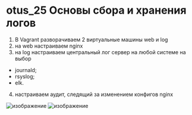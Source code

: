 # otus_25 Основы сбора и хранения логов 
1. В Vagrant разворачиваем 2 виртуальные машины web и log
2. на web настраиваем nginx
3. на log настраиваем центральный лог сервер на любой системе на выбор
- journald;
- rsyslog;
- elk.
4. настраиваем аудит, следящий за изменением конфигов nginx 

![изображение](https://github.com/user-attachments/assets/cfe01f35-4362-453d-b18f-70310b25a645)
![изображение](https://github.com/user-attachments/assets/23bc2eeb-b801-411d-a463-2e7365f2943a)
